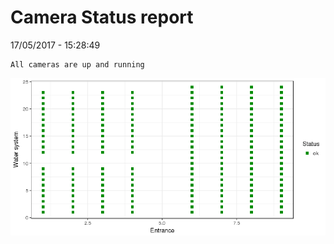 Camera Status report
================
17/05/2017 - 15:28:49

    All cameras are up and running

![](camreport_files/figure-markdown_github/unnamed-chunk-2-1.png)
